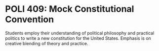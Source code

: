 # POLI 409: Mock Constitutional Convention

Students employ their understanding of political philosophy and practical politics to write a new constitution for the United States. Emphasis is on creative blending of theory and practice.